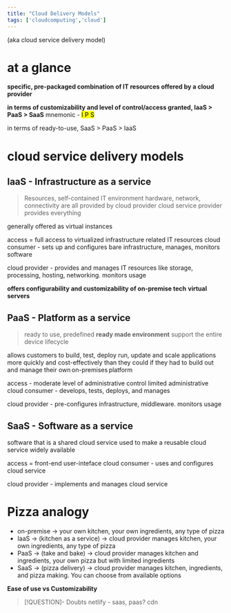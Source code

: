 ```yaml
---
title: "Cloud Delivery Models"
tags: ['cloudcomputing','cloud']
---
```


(aka cloud service delivery model)

# at a glance
**specific, pre-packaged combination of IT resources offered by a cloud provider**

**in terms of customizability and level of control/access granted, IaaS > PaaS > SaaS** 
mnemonic - <mark>I P S</mark>

in terms of ready-to-use, SaaS > PaaS > IaaS

# cloud service delivery models 

## IaaS - Infrastructure as a service
> Resources, self-contained IT environment 
> hardware, network, connectivity are all provided by cloud provider 
> cloud service provider provides everything

generally offered as virtual instances

access = full access to virtualized infrastructure related IT resources
cloud consumer - sets up and configures bare infrastructure, manages, monitors software 

cloud provider - provides and manages IT resources like storage, processing, hosting, networking. monitors usage 

**offers configurability and customizability of  on-premise tech**
**virtual servers**

## PaaS - Platform as a service
>ready to use, predefined
>**ready made environment**
>support the entire device lifecycle

allows customers to build, test, deploy run, update and scale applications more quickly and cost-effectively than they could if they had to build out and manage their own on-premises platform

access - moderate level of administrative control
limited administrative
cloud consumer - develops, tests, deploys, and manages

cloud provider - pre-configures infrastructure, middleware. monitors usage
 
## SaaS - Software as a service 
software that is  a shared cloud service
used to make a reusable cloud service widely available 

access = front-end user-inteface
cloud consumer - uses and configures cloud service

cloud provider - implements and manages cloud service 

# Pizza analogy 
- on-premise -> your own kitchen, your own ingredients, any type of pizza
- IaaS -> (kitchen as a service) -> cloud provider manages kitchen, your own ingredients, any type of pizza
- PaaS -> (take and bake) -> cloud provider manages kitchen and ingredients, your own pizza but with limited ingredients 
- SaaS -> (pizza delivery) -> cloud provider manages kitchen, ingredients, and pizza making. You can choose from available options 

**Ease of use vs Customizability**


>[!QUESTION]- Doubts
>netlify - saas, paas?
>cdn



